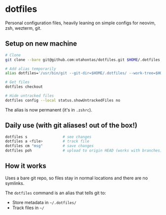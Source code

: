 # dotfiles

Personal configuration files, heavily leaning on simple configs for neovim, zsh, wezterm, git.

## Setup on new machine

```bash
# Clone
git clone --bare git@github.com:otahontas/dotfiles.git $HOME/.dotfiles

# Add alias temporarily
alias dotfiles='/usr/bin/git --git-dir=$HOME/.dotfiles/ --work-tree=$HOME'

# Get files
dotfiles checkout

# Hide untracked files
dotfiles config --local status.showUntrackedFiles no
```

The alias is now permanent (it's in `.zshrc`).

## Daily use (with git aliases! out of the box!)

```bash
dotfiles s                # see changes
dotfiles a <file>         # track file
dotfiles cm "msg"         # save changes
dotfiles poh              # upload to origin HEAD (works with branches)
```

## How it works

Uses a bare git repo, so files stay in normal locations and there are no symlinks.

The `dotfiles` command is an alias that tells git to:

- Store metadata in `~/.dotfiles/`
- Track files in `~/`
